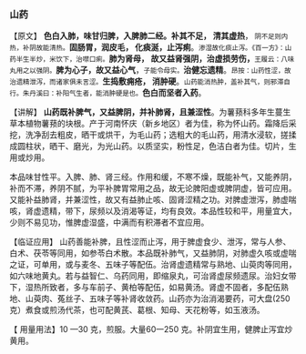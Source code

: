 ### 山药

【原文】 **色白入肺，味甘归脾，入脾肺二经。补其不足， 清其虚热**，<small> 阴不足则内热，补阴故能清热。</small>**固肠胃，润皮毛， 化痰涎，止泻痢**。<small>渗湿故化痰止泻。《百一方》：山药半生半炒，米饮下，治噤口痢。</small>**肺为肾母， 故又益肾强阴，治虚损劳伤，**<small>王履云：八味丸用之以强阴。</small>**脾为心子，故又益心气**，<small>子能令母实。</small>**治健忘遗精**。<small>昂按：山药性涩，故治遗精泄泻，而诸家俱未言涩。</small>**生捣敷痈疮， 消肿硬**。<small>山药能消热肿，盖补其气，则邪滞自行。朱丹溪曰：补阳气生者，能消肿硬是也。</small>**色白而坚者入药**。

【讲解】   **山药既补脾气，又益脾阴，并补肺肾，且兼涩性**。为薯蓣科多年生蔓生草本植物薯蓣的块根。产于河南怀庆（新乡地区）者为佳，称为怀山药。霜降后采挖，洗净刮去粗皮，晒干或烘干，为毛山药；选粗大的毛山药，用清水浸软，搓揉成圆柱状，晒干、磨光，为光山药。以质坚实，粉性足，色洁白者为佳。切片，生用或炒用。

本品味甘性平。入脾、肺、肾三经。作用和缓，不寒不燥，既能补气，又能养阴，补而不滞，养阴不腻，为平补脾胃常用之品，故无论脾阳虚或脾阴虚，皆可应用。又能补益肺肾，并兼涩性，故又有益肺止咳、固肾涩精之功。对脾虚泄泻，肺虚喘咳，肾虚遗精，带下，尿频以及消渴等证，均有良效。本品性较和平，用量宜大，少则不易见功，惟脾虚湿盛，中满而有积滞者不宜应用。

【临证应用】 山药善能补脾，且性涩而止泻，用于脾虚食少、泄泻，常与人参、白术、茯苓等同用，如参苓白术散。本品既补肺气，又益肺阴，对肺虚久咳或虚喘之证，可单用，或与麦冬、五味子等配伍。治肾虚遗精常与熟地、山萸肉等同用，如六味地黄丸。若与益智仁、乌药同用，即缩泉丸，可治肾虚尿频遗尿。治妇女带下，湿热所致者，多与车前子、黄柏等配伍，如易黄汤。肾虚不固者，多配伍熟地、山萸肉、菟丝子、五味子等补肾收敛药。山药亦为治消渴要药，可大盘(250克）煮食或煎汤代茶，也可配黄芪、葛根、知母、天花粉等，如玉液汤。

【 用量用法】10 —30 克，煎服。大量60一250 克。补阴宜生用，健脾止泻宜炒黄用。
